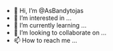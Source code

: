 - 👋 Hi, I’m @AsBandytojas
- 👀 I’m interested in ...
- 🌱 I’m currently learning ...
- 💞️ I’m looking to collaborate on ...
- 📫 How to reach me ...

<!---
AsBandytojas/AsBandytojas is a ✨ special ✨ repository because its `README.md` (this file) appears on your GitHub profile.
You can click the Preview link to take a look at your changes.
--->
